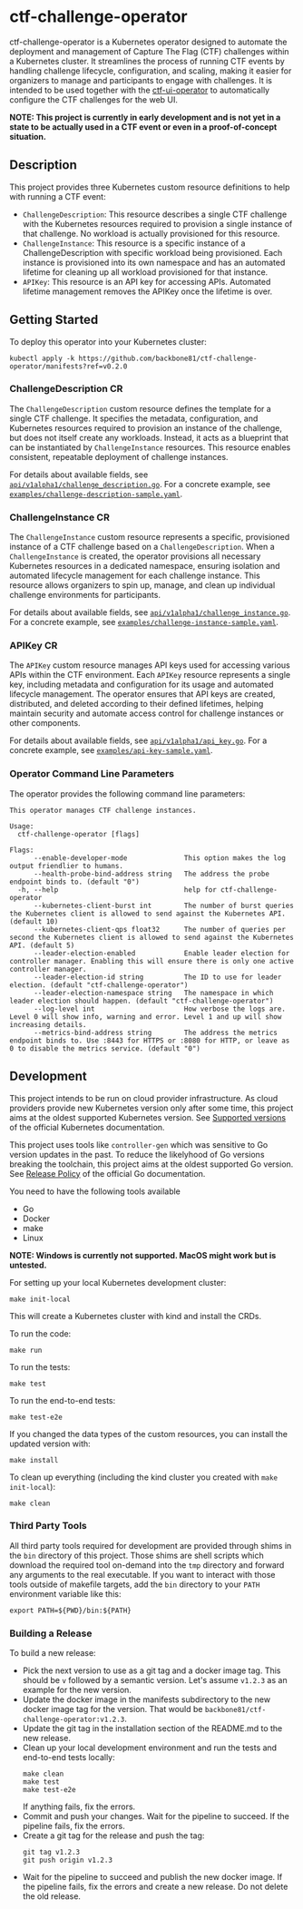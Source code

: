 # ctf-challenge-operator

ctf-challenge-operator is a Kubernetes operator designed to automate the deployment and management of Capture The Flag
(CTF) challenges within a Kubernetes cluster. It streamlines the process of running CTF events by handling challenge
lifecycle, configuration, and scaling, making it easier for organizers to manage and participants to engage with
challenges. It is intended to be used together with the
[ctf-ui-operator](https://github.com/Backbone81/ctf-ui-operator) to automatically configure the CTF
challenges for the web UI.

**NOTE: This project is currently in early development and is not yet in a state to be actually used in a CTF event
or even in a proof-of-concept situation.**

## Description

This project provides three Kubernetes custom resource definitions to help with running a CTF event:

- `ChallengeDescription`: This resource describes a single CTF challenge with the Kubernetes resources required to
  provision a single instance of that challenge. No workload is actually provisioned for this resource.
- `ChallengeInstance`: This resource is a specific instance of a ChallengeDescription with specific workload being
  provisioned. Each instance is provisioned into its own namespace and has an automated lifetime for cleaning up
  all workload provisioned for that instance.
- `APIKey`: This resource is an API key for accessing APIs. Automated lifetime management removes the APIKey once the
  lifetime is over.

## Getting Started

To deploy this operator into your Kubernetes cluster:

```shell
kubectl apply -k https://github.com/backbone81/ctf-challenge-operator/manifests?ref=v0.2.0
```

### ChallengeDescription CR

The `ChallengeDescription` custom resource defines the template for a single CTF challenge. It specifies the metadata,
configuration, and Kubernetes resources required to provision an instance of the challenge, but does not itself create
any workloads. Instead, it acts as a blueprint that can be instantiated by `ChallengeInstance` resources. This resource
enables consistent, repeatable deployment of challenge instances.

For details about available fields, see [`api/v1alpha1/challenge_description.go`](api/v1alpha1/challenge_description.go).
For a concrete example, see [`examples/challenge-description-sample.yaml`](examples/challenge-description-sample.yaml).

### ChallengeInstance CR

The `ChallengeInstance` custom resource represents a specific, provisioned instance of a CTF challenge based on a
`ChallengeDescription`. When a `ChallengeInstance` is created, the operator provisions all necessary Kubernetes
resources in a dedicated namespace, ensuring isolation and automated lifecycle management for each challenge instance.
This resource allows organizers to spin up, manage, and clean up individual challenge environments for participants.

For details about available fields, see [`api/v1alpha1/challenge_instance.go`](api/v1alpha1/challenge_instance.go).
For a concrete example, see [`examples/challenge-instance-sample.yaml`](examples/challenge-instance-sample.yaml).

### APIKey CR

The `APIKey` custom resource manages API keys used for accessing various APIs within the CTF environment. Each `APIKey`
resource represents a single key, including metadata and configuration for its usage and automated lifecycle management.
The operator ensures that API keys are created, distributed, and deleted according to their defined lifetimes, helping
maintain security and automate access control for challenge instances or other components.

For details about available fields, see [`api/v1alpha1/api_key.go`](api/v1alpha1/api_key.go).
For a concrete example, see [`examples/api-key-sample.yaml`](examples/api-key-sample.yaml).

### Operator Command Line Parameters

The operator provides the following command line parameters:

```text
This operator manages CTF challenge instances.

Usage:
  ctf-challenge-operator [flags]

Flags:
      --enable-developer-mode              This option makes the log output friendlier to humans.
      --health-probe-bind-address string   The address the probe endpoint binds to. (default "0")
  -h, --help                               help for ctf-challenge-operator
      --kubernetes-client-burst int        The number of burst queries the Kubernetes client is allowed to send against the Kubernetes API. (default 10)
      --kubernetes-client-qps float32      The number of queries per second the Kubernetes client is allowed to send against the Kubernetes API. (default 5)
      --leader-election-enabled            Enable leader election for controller manager. Enabling this will ensure there is only one active controller manager.
      --leader-election-id string          The ID to use for leader election. (default "ctf-challenge-operator")
      --leader-election-namespace string   The namespace in which leader election should happen. (default "ctf-challenge-operator")
      --log-level int                      How verbose the logs are. Level 0 will show info, warning and error. Level 1 and up will show increasing details.
      --metrics-bind-address string        The address the metrics endpoint binds to. Use :8443 for HTTPS or :8080 for HTTP, or leave as 0 to disable the metrics service. (default "0")
```

## Development

This project intends to be run on cloud provider infrastructure. As cloud providers provide new Kubernetes version only
after some time, this project aims at the oldest supported Kubernetes version. See
[Supported versions](https://kubernetes.io/releases/version-skew-policy/#supported-versions) of the official Kubernetes
documentation.

This project uses tools like `controller-gen` which was sensitive to Go version updates in the past. To reduce the
likelyhood of Go versions breaking the toolchain, this project aims at the oldest supported Go version. See
[Release Policy](https://go.dev/doc/devel/release#policy) of the official Go documentation.

You need to have the following tools available

- Go
- Docker
- make
- Linux

**NOTE: Windows is currently not supported. MacOS might work but is untested.**

For setting up your local Kubernetes development cluster:

```shell
make init-local
```

This will create a Kubernetes cluster with kind and install the CRDs.

To run the code:

```shell
make run
```

To run the tests:

```shell
make test
```

To run the end-to-end tests:

```shell
make test-e2e
```

If you changed the data types of the custom resources, you can install the updated version with:

```shell
make install
```

To clean up everything (including the kind cluster you created with `make init-local`):

```shell
make clean
```

### Third Party Tools

All third party tools required for development are provided through shims in the `bin` directory of this project. Those
shims are shell scripts which download the required tool on-demand into the `tmp` directory and forward any arguments
to the real executable. If you want to interact with those tools outside of makefile targets, add the `bin` directory to
your `PATH` environment variable like this:

```shell
export PATH=${PWD}/bin:${PATH}
```

### Building a Release

To build a new release:

- Pick the next version to use as a git tag and a docker image tag. This should be `v` followed by a semantic version.
  Let's assume `v1.2.3` as an example for the new version.
- Update the docker image in the manifests subdirectory to the new docker image tag for the version. That would be
  `backbone81/ctf-challenge-operator:v1.2.3`.
- Update the git tag in the installation section of the README.md to the new release.
- Clean up your local development environment and run the tests and end-to-end tests locally:
  ```shell
  make clean
  make test
  make test-e2e
  ```
  If anything fails, fix the errors.
- Commit and push your changes. Wait for the pipeline to succeed. If the pipeline fails, fix the errors.
- Create a git tag for the release and push the tag:
  ```shell
  git tag v1.2.3
  git push origin v1.2.3
  ```
- Wait for the pipeline to succeed and publish the new docker image. If the pipeline fails, fix the errors and create
  a new release. Do not delete the old release.
